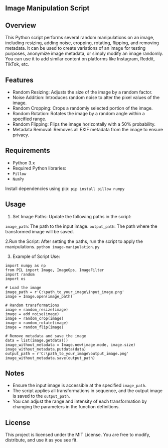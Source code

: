 ## Image Manipulation Script

## Overview

This Python script performs several random manipulations on an image, including resizing, adding noise, cropping, rotating, flipping, and removing metadata. It can be used to create variations of an image for testing purposes, anonymize image metadata, or simply modify an image randomly.  
You can use it to add similar content on platforms like Instagram, Reddit, TikTok, etc.

## Features

- Random Resizing: Adjusts the size of the image by a random factor.
- Noise Addition: Introduces random noise to alter the pixel values of the image.
- Random Cropping: Crops a randomly selected portion of the image.
- Random Rotation: Rotates the image by a random angle within a specified range.
- Random Flipping: Flips the image horizontally with a 50% probability.
- Metadata Removal: Removes all EXIF metadata from the image to ensure privacy.

## Requirements

- Python 3.x
- Required Python libraries:
- `Pillow`
- `NumPy`

Install dependencies using pip:
```pip install pillow numpy```

## Usage

1. Set Image Paths: Update the following paths in the script:

`image_path`: The path to the input image.
`output_path`: The path where the transformed image will be saved.

2.Run the Script: After setting the paths, run the script to apply the manipulations.
```python image-manipulation.py```

3. Example of Script Use:

```
import numpy as np
from PIL import Image, ImageOps, ImageFilter
import random
import os

# Load the image
image_path = r'C:\path_to_your_image\input_image.png'
image = Image.open(image_path)

# Random transformations
image = random_resize(image)
image = add_noise(image)
image = random_crop(image)
image = random_rotate(image)
image = random_flip(image)

# Remove metadata and save the image
data = list(image.getdata())
image_without_metadata = Image.new(image.mode, image.size)
image_without_metadata.putdata(data)
output_path = r'C:\path_to_your_image\output_image.png'
image_without_metadata.save(output_path)
```

## Notes

- Ensure the input image is accessible at the specified `image_path`.
- The script applies all transformations in sequence, and the output image is saved to the `output_path`.
- You can adjust the range and intensity of each transformation by changing the parameters in the function definitions.

## License

This project is licensed under the MIT License. You are free to modify, distribute, and use it as you see fit.

